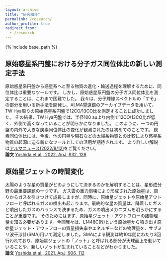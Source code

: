 ```yaml
---
layout: archive
title: "研究紹介"
permalink: /research/
author_profile: true
redirect_from:
  - /research
---
```


{% include base_path %}

## 原始惑星系円盤における分子ガス同位体比の新しい測定手法

原始惑星系円盤から惑星系へと至る物質の進化・輸送過程を理解するために、同位体比は重要なツールです。
しかし、原始惑星系円盤の分子ガス同位体比を測定することは、これまで困難でした。
我々は、分子輝線スペクトルの「すそ」の部分を用いる新手法を開発し、ALMA望遠鏡のアーカイブデータを用いて、
TW Hya周りの原始惑星系円盤で12CO/13CO比を測定することに成功しました。
その結果、TW Hya円盤では、半径100 auより内側で12CO/13CO比が低く、外側で高くなっていることが明らかになりました。
このように、一つの円盤の内外で大きな炭素同位体比の変化が観測されたのは初めてのことです。
炭素同位体比には、今後、他の円盤や隕石などの太陽系物質との比較により惑星系物質の起源に迫る新たなツールとしての活用が期待されます。
より詳しい解説は[アルマニュース(2022/8/12)](https://alma-telescope.jp/news/twhydrae-202208)をご覧ください。<br>
**論文** [Yoshida et al., 2022, ApJ, 932, 126](https://ui.adsabs.harvard.edu/abs/%202022ApJ...932..126Y/abstract)


## 原始星ジェットの時間変化
太陽のような星の質量がどのようにして決まるのかを解明することは、星形成分野の最重要課題の一つです。
ガス雲の重力崩壊により形成された原始星は、周りからガスを引きつけて成長しますが、同時に、原始星ジェットや原始星アウトフローと呼ばれるガスの噴出も起こります。最終的な星の質量は、降着したガスと噴出したガスのバランスで決まるため、ガスの噴出メカニズムを明らかにすることが重要です。
そのためにはまず、原始星ジェット・アウトフローの諸物理量を知る必要があります。今回我々は、L1448C(N)という原始星から噴き出す原始星ジェット・アウトフローの質量損失率やエネルギーなどの物理量を、サブミリ波干渉計(SMA)用いて測定しました。SMAによる観測は約10年間にわたり3回行われており、原始星ジェットの「ノット」と呼ばれる部分が天球面上を動いていることや、新しいノットが生まれていることなどがわかりました。<br>
**論文** [Yoshida et al., 2021, ApJ, 906, 112](https://ui.adsabs.harvard.edu/abs/2021ApJ...906..112Y/abstract)
    
